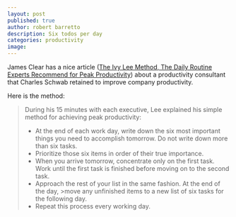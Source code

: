 ```yaml
---
layout: post
published: true
author: robert barretto
description: Six todos per day
categories: productivity
image:
---
```

James Clear has a nice article ([The Ivy Lee Method, The Daily Routine Experts Recommend for Peak Productivity](https://jamesclear.com/ivy-lee)) about a productivity consultant that Charles Schwab retained to improve company productivity.  

Here is the method:

>During his 15 minutes with each executive, Lee explained his simple method for achieving peak productivity:
>
>* At the end of each work day, write down the six most important things you need to accomplish tomorrow. Do not write down more than six tasks.
>* Prioritize those six items in order of their true importance.
>* When you arrive tomorrow, concentrate only on the first task. Work until the first task is finished before moving on to the second task.
>* Approach the rest of your list in the same fashion. At the end of the day, >move any unfinished items to a new list of six tasks for the following day.
>* Repeat this process every working day.
